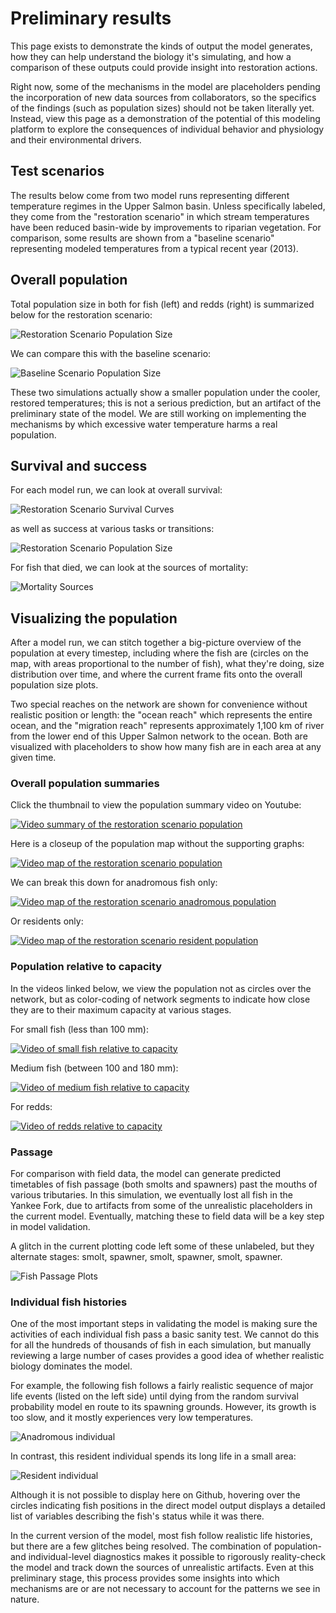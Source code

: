 # Preliminary results

This page exists to demonstrate the kinds of output the model generates, how they can 
help understand the biology it's simulating, and how a comparison of these outputs could 
provide insight into restoration actions.

Right now, some of the mechanisms in the model are placeholders pending the incorporation 
of new data sources from collaborators, so the specifics of the findings (such as 
population sizes) should not be taken literally yet. Instead, view this page as a demonstration
of the potential of this modeling platform to explore the consequences of individual 
behavior and physiology and their environmental drivers.

## Test scenarios

The results below come from two model runs representing different temperature 
regimes in the Upper Salmon basin. Unless specifically labeled, they come from the 
"restoration scenario" in which stream temperatures have been reduced basin-wide by 
improvements to riparian vegetation. For comparison, some results are shown from 
a "baseline scenario" representing modeled temperatures from a typical recent 
year (2013). 

## Overall population

Total population size in both for fish (left) and redds (right) is summarized below 
for the restoration scenario:

![Restoration Scenario Population Size](/docs/Media/Results_Restoration/Population%20Size.png)

We can compare this with the baseline scenario:

![Baseline Scenario Population Size](/docs/Media/Results_Baseline/Population%20Size.png)

These two simulations actually show a smaller population under the cooler, restored 
temperatures; this is not a serious prediction, but an artifact of the preliminary 
state of the model. We are still working on implementing the 
mechanisms by which excessive water temperature harms a real population. 

## Survival and success

For each model run, we can look at overall survival:

![Restoration Scenario Survival Curves](/docs/Media/Results_Restoration/Survival%20Curves.png)

as well as success at various tasks or transitions:

![Restoration Scenario Population Size](/docs/Media/Results_Restoration/Success%20Rate%20Table.png)

For fish that died, we can look at the sources of mortality:

![Mortality Sources](/docs/Media/Results_Restoration/Mortality%20Source%20Table.png)

## Visualizing the population

After a model run, we can stitch together a big-picture overview of the population at every timestep, 
including where the fish are (circles on the map, with areas proportional to the number
of fish), what they're doing, size distribution over time, and where the current 
frame fits onto the overall population size plots.

Two special reaches on the network are shown for convenience without realistic position
or length: the "ocean reach" which represents the entire ocean, and the "migration reach"
represents approximately 1,100 km of river from the lower end of this Upper Salmon network
to the ocean. Both are visualized with placeholders to show how many fish are in each 
area at any given time. 

### Overall population summaries

Click the thumbnail to view the population summary video on Youtube:

[![Video summary of the restoration scenario population](http://img.youtube.com/vi/XJc7mq6fKtA/0.jpg)](https://youtu.be/XJc7mq6fKtA "Full population details")

Here is a closeup of the population map without the supporting graphs:

[![Video map of the restoration scenario population](http://img.youtube.com/vi/fY6srDlwDg8/0.jpg)](https://youtu.be/fY6srDlwDg8 "Full population map")

We can break this down for anadromous fish only:

[![Video map of the restoration scenario anadromous population](http://img.youtube.com/vi/e8QuMiz6cD8/0.jpg)](https://youtu.be/e8QuMiz6cD8 "Anadromous population map")

Or residents only:

[![Video map of the restoration scenario resident population](http://img.youtube.com/vi/M64QvcrVJzI/0.jpg)](https://youtu.be/M64QvcrVJzI "Resident population map")

### Population relative to capacity

In the videos linked below, we view the population not as circles over the network, but 
as color-coding of network segments to indicate how close they are to their maximum 
capacity at various stages.

For small fish (less than 100 mm):

[![Video of small fish relative to capacity](http://img.youtube.com/vi/iS0i2d7KIiM/0.jpg)](https://youtu.be/iS0i2d7KIiM "Small fish capacity")

Medium fish (between 100 and 180 mm):

[![Video of medium fish relative to capacity](http://img.youtube.com/vi/JNXykCSouR0/0.jpg)](https://youtu.be/JNXykCSouR0 "Medium fish capacity")

For redds:

[![Video of redds relative to capacity](http://img.youtube.com/vi/nZLM6WTy39Q/0.jpg)](https://youtu.be/nZLM6WTy39Q "Redd capacity")

### Passage

For comparison with field data, the model can generate predicted timetables of fish passage 
(both smolts and spawners) past the mouths of various tributaries. In this simulation, we 
eventually lost all fish in the Yankee Fork, due to artifacts from some of the 
unrealistic placeholders in the current model. Eventually, matching these to field 
data will be a key step in model validation.

A glitch in the current plotting code left some of these unlabeled, but they 
alternate stages: smolt, spawner, smolt, spawner, smolt, spawner.

![Fish Passage Plots](/docs/Media/Results_Restoration/Passage%20Plots.png)

### Individual fish histories

One of the most important steps in validating the model is making sure the activities 
of each individual fish pass a basic sanity test. We cannot do this for all the hundreds 
of thousands of fish in each simulation, but manually reviewing a large number of 
cases provides a good idea of whether realistic biology dominates the model.

For example, the following fish follows a fairly realistic sequence of major life events 
(listed on the left side) until dying from the random survival probability model en route 
to its spawning grounds. However, its growth is too slow, and it mostly experiences
very low temperatures.

![Anadromous individual](/docs/Media/Results_Restoration/selected%20anadromous%20individuals/fish%20219327.png)

In contrast, this resident individual spends its long life in a small area:

![Resident individual](/docs/Media/Results_Restoration/selected%20resident%20individuals/fish%20425707.png)

Although it is not possible to display here on Github, hovering over the circles indicating 
fish positions in the direct model output displays a detailed list of variables describing
the fish's status while it was there. 

In the current version of the model, most fish follow realistic life histories, but there 
are a few glitches being resolved. The combination of population- and individual-level 
diagnostics makes it possible to rigorously reality-check the model and 
track down the sources of unrealistic artifacts. Even at this preliminary stage, 
this process provides some insights into which mechanisms are or are not necessary to account 
for the patterns we see in nature.

